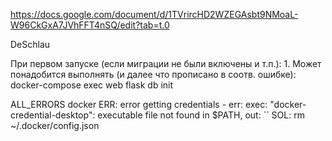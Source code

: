 https://docs.google.com/document/d/1TVrircHD2WZEGAsbt9NMoaL-W96CkGxA7JVhFFT4nSQ/edit?tab=t.0

DeSchlau

При первом запуске (если миграции не были включены и т.п.):
    1. Может понадобится выполнять (и далее что прописано в соотв. ошибке):
        docker-compose exec web flask db init
    


ALL_ERRORS
    docker
        ERR: error getting credentials - err: exec: "docker-credential-desktop": executable file not found in $PATH, out: ``
        SOL: rm ~/.docker/config.json
